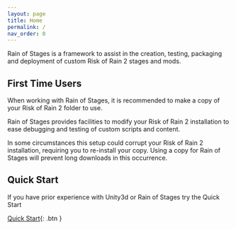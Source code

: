 ```yaml
---
layout: page
title: Home
permalink: /
nav_order: 0
---
```


Rain of Stages is a framework to assist in the creation, testing, packaging and deployment of custom Risk of Rain 2 stages and mods.

## First Time Users

When working with Rain of Stages, it is recommended to make a copy of your Risk of Rain 2 folder to use. 

Rain of Stages provides facilities to modify your Risk of Rain 2 installation to ease debugging and testing of custom scripts and content. 

In some circumstances this setup could corrupt your Risk of Rain 2 installation, requiring you to re-install your copy. Using a copy for Rain of Stages will prevent long downloads in this occurrence.


## Quick Start

If you have prior experience with Unity3d or Rain of Stages try the Quick Start

[Quick Start](quick-start){: .btn  }
